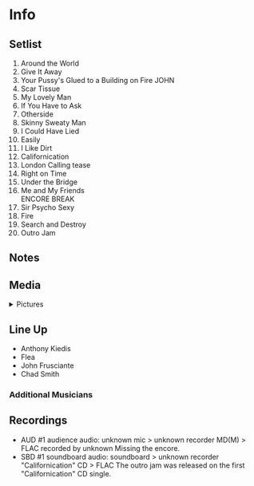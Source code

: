 # Info

## Setlist

1. Around the World
2. Give It Away
3. Your Pussy's Glued to a Building on Fire JOHN
4. Scar Tissue
5. My Lovely Man
6. If You Have to Ask
7. Otherside
8. Skinny Sweaty Man
9. I Could Have Lied
10. Easily
11. I Like Dirt
12. Californication
13. London Calling tease
14. Right on Time
15. Under the Bridge
16. Me and My Friends
<br> ENCORE BREAK
17. Sir Psycho Sexy
18. Fire
19. Search and Destroy
20. Outro Jam

## Notes

## Media 

<details>
  <summary>Pictures</summary>
  <!--<img alt="Setlist" title="Setlist" src="_.jpg" height="200" />
  <img alt="Clipping" title="Clipping" src="_.jpg" height="200" />
  <img alt="Flyer" title="Flyer" src="_.jpg" height="200" />-->
</details>

## Line Up

* Anthony Kiedis
* Flea
* John Frusciante
* Chad Smith

### Additional Musicians

## Recordings

* AUD #1 audience audio: unknown mic > unknown recorder MD(M) > FLAC recorded by unknown Missing the encore.
* SBD #1 soundboard audio: soundboard > unknown recorder "Californication" CD > FLAC The outro jam was released on the first "Californication" CD single.
